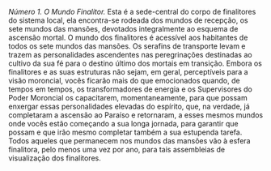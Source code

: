 ﻿*Número 1.* *O Mundo Finalitor.* Esta é a sede-central do corpo de finalitores do sistema local, ela encontra-se rodeada dos mundos de recepção, os sete mundos das mansões, devotados integralmente ao esquema de ascensão mortal. O mundo dos finalitores é acessível aos habitantes de todos os sete mundos das mansões. Os serafins de transporte levam e trazem as personalidades ascendentes nas peregrinações destinadas ao cultivo da sua fé para o destino último dos mortais em transição. Embora os finalitores e as suas estruturas não sejam, em geral, perceptíveis para a visão moroncial, vocês ficarão mais do que emocionados quando, de tempos em tempos, os transformadores de energia e os Supervisores do Poder Moroncial os capacitarem, momentaneamente, para que possam enxergar essas personalidades elevadas do espírito, que, na verdade, já completaram a ascensão ao Paraíso e retornaram, a esses mesmos mundos onde vocês estão começando a sua longa jornada, para garantir que possam e que irão mesmo completar também a sua estupenda tarefa. Todos aqueles que permanecem nos mundos das mansões vão à esfera finalitora, pelo menos uma vez por ano, para tais assembleias de visualização dos finalitores.